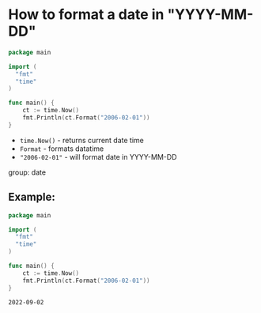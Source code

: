 # How to format a date in "YYYY-MM-DD"

```go
package main

import (
  "fmt"
  "time"
)

func main() {
	ct := time.Now()
	fmt.Println(ct.Format("2006-02-01"))
}

```

- `time.Now()` - returns current date time
- `Format` - formats datatime
- `"2006-02-01"` - will format date in YYYY-MM-DD

group: date

## Example: 
```go
package main

import (
  "fmt"
  "time"
)

func main() {
	ct := time.Now()
	fmt.Println(ct.Format("2006-02-01"))
}

```
```
2022-09-02

```

